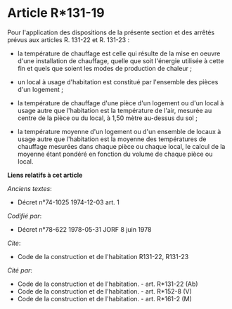 # Article R*131-19

Pour l'application des dispositions de la présente section et des arrêtés prévus aux articles R. 131-22 et R. 131-23 :

- la température de chauffage est celle qui résulte de la mise en oeuvre d'une installation de chauffage, quelle que soit
l'énergie utilisée à cette fin et quels que soient les modes de production de chaleur ;

- un local à usage d'habitation est constitué par l'ensemble des pièces d'un logement ;

- la température de chauffage d'une pièce d'un logement ou d'un local à usage autre que l'habitation est la température de
l'air, mesurée au centre de la pièce ou du local, à 1,50 mètre au-dessus du sol ;

- la température moyenne d'un logement ou d'un ensemble de locaux à usage autre que l'habitation est la moyenne des
températures de chauffage mesurées dans chaque pièce ou chaque local, le calcul de la moyenne étant pondéré en fonction du
volume de chaque pièce ou local.

**Liens relatifs à cet article**

_Anciens textes_:

  - Décret n°74-1025 1974-12-03 art. 1

_Codifié par_:

  - Décret n°78-622 1978-05-31 JORF 8 juin 1978

_Cite_:

  - Code de la construction et de l'habitation R131-22, R131-23

_Cité par_:

  - Code de la construction et de l'habitation. - art. R*131-22 (Ab)
  - Code de la construction et de l'habitation. - art. R*152-8 (V)
  - Code de la construction et de l'habitation. - art. R*161-2 (M)
